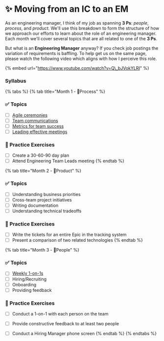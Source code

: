 # ✨ Moving from an IC to an EM

As an engineering manager, I think of my job as spanning **3 Ps**: _people_, _process_, and _product._ We'll use this breakdown to form the structure of how we approach our efforts to learn about the role of an engineering manager. Each month we'll cover several topics that are all related to one of the **3 Ps**.

But what is an **Engineering Manager** anyway? If you check job postings the variation of requirements is baffling. To help get us on the same page, please watch the following video which aligns with how I perceive this role.

{% embed url="https://www.youtube.com/watch?v=Q\_bJVokYLRI" %}

### Syllabus

{% tabs %}
{% tab title="Month 1 - 👣Process" %}
### ✅ Topics

* [ ] [Agile ceremonies](process/agile-ceremonies.md)
* [ ] [Team communications](process/team-communications.md)
* [ ] [Metrics for team success](process/metrics-for-team-success.md)
* [ ] [Leading effective meetings](process/leading-effective-meetings.md)

### 🔑 Practice Exercises

* [ ] Create a 30-60-90 day plan
* [ ] Attend Engineering Team Leads meeting
{% endtab %}

{% tab title="Month 2 - 🔨Product" %}
### ✅ Topics

* [ ] Understanding business priorities
* [ ] Cross-team project initiatives
* [ ] Writing documentation
* [ ] Understanding technical tradeoffs

### 🔑 Practice Exercises

* [ ] Write the tickets for an entire Epic in the tracking system
* [ ] Present a comparison of two related technologies
{% endtab %}

{% tab title="Month 3 - 👫People" %}
### ✅ Topics

* [ ] [Weekly 1-on-1s](people/weekly-1-on-1s.md)
* [ ] Hiring/Recruiting
* [ ] Onboarding
* [ ] Providing feedback

### 🔑 Practice Exercises

* [ ] Conduct a 1-on-1 with each person on the team
* [ ] Provide constructive feedback to at least two people
* [ ] Conduct a Hiring Manager phone screen
{% endtab %}
{% endtabs %}

